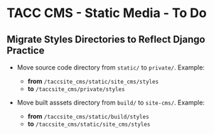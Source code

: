 # TACC CMS - Static Media - To Do

## Migrate Styles Directories to Reflect Django Practice

- Move source code directory from `static/` to `private/`. Example:
  - __from__ `/taccsite_cms/static/site_cms/styles`
  - __to__ `/taccsite_cms/private/styles`

- Move built asssets directory from `build/` to `site-cms/`. Example:
  - __from__ `/taccsite_cms/static/build/styles`
  - __to__ `/taccsite_cms/static/site_cms/styles`
